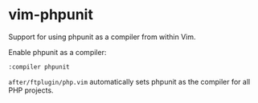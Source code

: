 vim-phpunit
===========

Support for using phpunit as a compiler from within Vim.

Enable phpunit as a compiler:

    :compiler phpunit

`after/ftplugin/php.vim` automatically sets phpunit as the compiler for all PHP
projects.
